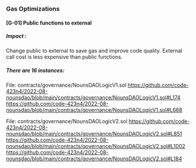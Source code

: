 ### Gas Optimizations 
#### [G-01] Public functions to external
##### Impact : 
Change public to external to save gas and improve code quality.
External call cost is less expensive than public functions.

##### There are 16 instances:
File: contracts/governance/NounsDAOLogicV1.sol
https://github.com/code-423n4/2022-08-nounsdao/blob/main/contracts/governance/NounsDAOLogicV1.sol#L174
https://github.com/code-423n4/2022-08-nounsdao/blob/main/contracts/governance/NounsDAOLogicV1.sol#L668

File: contracts/governance/NounsDAOLogicV2.sol
https://github.com/code-423n4/2022-08-nounsdao/blob/main/contracts/governance/NounsDAOLogicV2.sol#L851
https://github.com/code-423n4/2022-08-nounsdao/blob/main/contracts/governance/NounsDAOLogicV2.sol#L1002
https://github.com/code-423n4/2022-08-nounsdao/blob/main/contracts/governance/NounsDAOLogicV2.sol#L184





